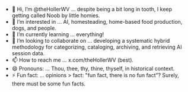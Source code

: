 - 👋 Hi, I’m @theHollerWV ... despite being a bit long in tooth, I keep getting called Noob by little homies.
- 👀 I’m interested in ... AI, homesteading, home-based food production, dogs, and people.
- 🌱 I’m currently learning ... everything!
- 💞️ I’m looking to collaborate on ... developing a systematic hybrid methodology for categorizing, cataloging, archiving, and retrieving AI session data.
- 📫 How to reach me ... x.com/theHollerWV (best).
- 😄 Pronouns: ... Thou, thee, thy, thine, thyself, in historical context.
- ⚡ Fun fact: ... opinions > fact: "fun fact, there is no fun fact"? Surely, there must be some fun facts.

<!---
theHollerWV/theHollerWV is a ✨ special ✨ repository because its `README.md` (this file) appears on your GitHub profile.
You can click the Preview link to take a look at your changes.
--->
